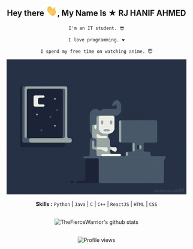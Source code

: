 <div align="center">
<h2>Hey there <img src="https://github.com/MaxxRider/MaxxRider/blob/master/gifs/Hi.gif" width="30px">, My Name Is ★ RJ HANIF AHMED</h2>

<div align="center" width="50">

<code>I'm an IT student. 😎</code><br>

<code>I love programming. ❤</code><br>

<code>I spend my free time on watching anime. 😇</code>

<img src="https://github.com/romangoddess/romangoddess/blob/master/gifs/coding.gif" alt="coding ?">

<b>Skills :</b> <code>Python</code> | <code>Java</code> | <code>C</code> | <code>C++</code> | <code>ReactJS</code> | <code>HTML</code> | <code>CSS</code>

<br><img src="https://github-readme-stats.vercel.app/api?username=romangoddess&show_icons=true&hide=contribs,prs&cache_seconds=86400&theme=algolia" alt="TheFierceWarrior's github stats">

<br><img src="https://gpvc.arturio.dev/romangoddess" alt="Profile views">

</div>

